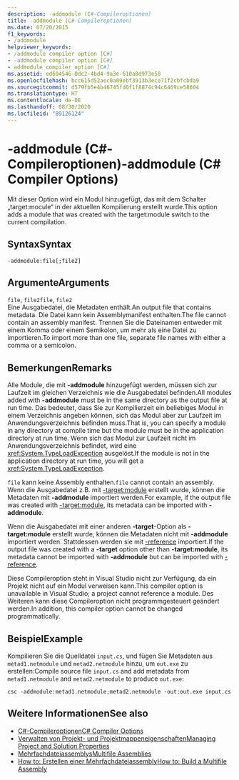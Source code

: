 ```yaml
---
description: -addmodule (C#-Compileroptionen)
title: -addmodule (C#-Compileroptionen)
ms.date: 07/20/2015
f1_keywords:
- /addmodule
helpviewer_keywords:
- /addmodule compiler option [C#]
- -addmodule compiler option [C#]
- addmodule compiler option [C#]
ms.assetid: ed604546-0dc2-4bd4-9a3e-610a8d973e58
ms.openlocfilehash: bcc615d52aec0a09ebf3913b3ece71f2cbfcbda9
ms.sourcegitcommit: d579fb5e4b46745fd0f1f8874c94c6469ce58604
ms.translationtype: HT
ms.contentlocale: de-DE
ms.lasthandoff: 08/30/2020
ms.locfileid: "89126124"
---
```

# <a name="-addmodule-c-compiler-options"></a><span data-ttu-id="56a8c-103">-addmodule (C#-Compileroptionen)</span><span class="sxs-lookup"><span data-stu-id="56a8c-103">-addmodule (C# Compiler Options)</span></span>
<span data-ttu-id="56a8c-104">Mit dieser Option wird ein Modul hinzugefügt, das mit dem Schalter „target:mocule“ in der aktuellen Kompilierung erstellt wurde.</span><span class="sxs-lookup"><span data-stu-id="56a8c-104">This option adds a module that was created with the target:module switch to the current compilation.</span></span>  
  
## <a name="syntax"></a><span data-ttu-id="56a8c-105">Syntax</span><span class="sxs-lookup"><span data-stu-id="56a8c-105">Syntax</span></span>  
  
```console  
-addmodule:file[;file2]  
```  
  
## <a name="arguments"></a><span data-ttu-id="56a8c-106">Argumente</span><span class="sxs-lookup"><span data-stu-id="56a8c-106">Arguments</span></span>  
 <span data-ttu-id="56a8c-107">`file`, `file2`</span><span class="sxs-lookup"><span data-stu-id="56a8c-107">`file`, `file2`</span></span>  
 <span data-ttu-id="56a8c-108">Eine Ausgabedatei, die Metadaten enthält.</span><span class="sxs-lookup"><span data-stu-id="56a8c-108">An output file that contains metadata.</span></span> <span data-ttu-id="56a8c-109">Die Datei kann kein Assemblymanifest enthalten.</span><span class="sxs-lookup"><span data-stu-id="56a8c-109">The file cannot contain an assembly manifest.</span></span> <span data-ttu-id="56a8c-110">Trennen Sie die Dateinamen entweder mit einem Komma oder einem Semikolon, um mehr als eine Datei zu importieren.</span><span class="sxs-lookup"><span data-stu-id="56a8c-110">To import more than one file, separate file names with either a comma or a semicolon.</span></span>  
  
## <a name="remarks"></a><span data-ttu-id="56a8c-111">Bemerkungen</span><span class="sxs-lookup"><span data-stu-id="56a8c-111">Remarks</span></span>  
 <span data-ttu-id="56a8c-112">Alle Module, die mit **-addmodule** hinzugefügt werden, müssen sich zur Laufzeit im gleichen Verzeichnis wie die Ausgabedatei befinden.</span><span class="sxs-lookup"><span data-stu-id="56a8c-112">All modules added with **-addmodule** must be in the same directory as the output file at run time.</span></span> <span data-ttu-id="56a8c-113">Das bedeutet, dass Sie zur Kompilierzeit ein beliebiges Modul in einem Verzeichnis angeben können, sich das Modul aber zur Laufzeit im Anwendungsverzeichnis befinden muss.</span><span class="sxs-lookup"><span data-stu-id="56a8c-113">That is, you can specify a module in any directory at compile time but the module must be in the application directory at run time.</span></span> <span data-ttu-id="56a8c-114">Wenn sich das Modul zur Laufzeit nicht im Anwendungsverzeichnis befindet, wird eine <xref:System.TypeLoadException> ausgelöst.</span><span class="sxs-lookup"><span data-stu-id="56a8c-114">If the module is not in the application directory at run time, you will get a <xref:System.TypeLoadException>.</span></span>  
  
 <span data-ttu-id="56a8c-115">`file` kann keine Assembly enthalten.</span><span class="sxs-lookup"><span data-stu-id="56a8c-115">`file` cannot contain an assembly.</span></span> <span data-ttu-id="56a8c-116">Wenn die Ausgabedatei z.B. mit [-target:module](./target-module-compiler-option.md) erstellt wurde, können die Metadaten mit **-addmodule** importiert werden.</span><span class="sxs-lookup"><span data-stu-id="56a8c-116">For example, if the output file was created with [-target:module](./target-module-compiler-option.md), its metadata can be imported with **-addmodule**.</span></span>  
  
 <span data-ttu-id="56a8c-117">Wenn die Ausgabedatei mit einer anderen **-target**-Option als **-target:module** erstellt wurde, können die Metadaten nicht mit **-addmodule** importiert werden. Stattdessen werden sie mit [-reference](./reference-compiler-option.md) importiert.</span><span class="sxs-lookup"><span data-stu-id="56a8c-117">If the output file was created with a **-target** option other than **-target:module**, its metadata cannot be imported with **-addmodule** but can be imported with [-reference](./reference-compiler-option.md).</span></span>  
  
 <span data-ttu-id="56a8c-118">Diese Compileroption steht in Visual Studio nicht zur Verfügung, da ein Projekt nicht auf ein Modul verweisen kann.</span><span class="sxs-lookup"><span data-stu-id="56a8c-118">This compiler option is unavailable in Visual Studio; a project cannot reference a module.</span></span> <span data-ttu-id="56a8c-119">Des Weiteren kann diese Compileroption nicht programmgesteuert geändert werden.</span><span class="sxs-lookup"><span data-stu-id="56a8c-119">In addition, this compiler option cannot be changed programmatically.</span></span>  
  
## <a name="example"></a><span data-ttu-id="56a8c-120">Beispiel</span><span class="sxs-lookup"><span data-stu-id="56a8c-120">Example</span></span>  
 <span data-ttu-id="56a8c-121">Kompilieren Sie die Quelldatei `input.cs`, und fügen Sie Metadaten aus `metad1.netmodule` und `metad2.netmodule` hinzu, um `out.exe` zu erstellen:</span><span class="sxs-lookup"><span data-stu-id="56a8c-121">Compile source file `input.cs` and add metadata from `metad1.netmodule` and `metad2.netmodule` to produce `out.exe`:</span></span>  
  
```console  
csc -addmodule:metad1.netmodule;metad2.netmodule -out:out.exe input.cs  
```  
  
## <a name="see-also"></a><span data-ttu-id="56a8c-122">Weitere Informationen</span><span class="sxs-lookup"><span data-stu-id="56a8c-122">See also</span></span>

- [<span data-ttu-id="56a8c-123">C#-Compileroptionen</span><span class="sxs-lookup"><span data-stu-id="56a8c-123">C# Compiler Options</span></span>](./index.md)
- [<span data-ttu-id="56a8c-124">Verwalten von Projekt- und Projektmappeneigenschaften</span><span class="sxs-lookup"><span data-stu-id="56a8c-124">Managing Project and Solution Properties</span></span>](/visualstudio/ide/managing-project-and-solution-properties)
- [<span data-ttu-id="56a8c-125">Mehrfachdateiassemblys</span><span class="sxs-lookup"><span data-stu-id="56a8c-125">Multifile Assemblies</span></span>](../../../framework/app-domains/multifile-assemblies.md)
- [<span data-ttu-id="56a8c-126">How to: Erstellen einer Mehrfachdateiassembly</span><span class="sxs-lookup"><span data-stu-id="56a8c-126">How to: Build a Multifile Assembly</span></span>](../../../framework/app-domains/build-multifile-assembly.md)
